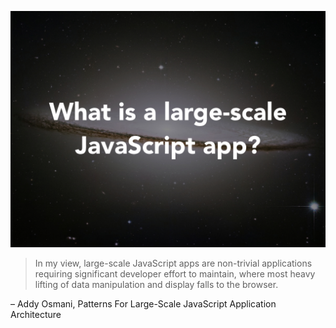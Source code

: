 ![What is a Large Scale Front-End Web App?](/img/what-is-scale.jpg)

> In my view, large-scale JavaScript apps are non-trivial applications requiring
significant developer effort to maintain, where most heavy lifting of data
manipulation and display falls to the browser.

– Addy Osmani, Patterns For Large-Scale JavaScript Application Architecture
